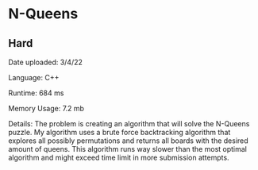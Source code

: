 
# N-Queens

## Hard

Date uploaded: 3/4/22

Language: C++

Runtime: 684 ms

Memory Usage: 7.2 mb

Details: The problem is creating an algorithm that will solve the N-Queens puzzle. My algorithm uses a brute force backtracking algorithm that explores all possibly permutations and returns all boards with the desired amount of queens. This algorithm runs way slower than the most optimal algorithm and might exceed time limit in more submission attempts.
